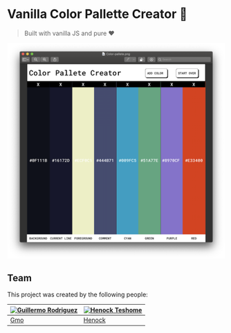 # Vanilla Color Pallette Creator 🎨

> Built with vanilla JS and pure ❤️

![Color-Pallete-Design](./assets/colors.png)




## Team

This project was created by the following people:

[![Guillermo Rodriguez](https://avatars3.githubusercontent.com/u/32819563?s=70&v=3)](https://github.com/pineapplegiant) | [![Henock Teshome](https://avatars0.githubusercontent.com/u/33410004?s=70&v=3)](https://github.com/xeare)
--- | ---
[Gmo](https://github.com/pineapplegiant) | [Henock](https://github.com/xeare)
